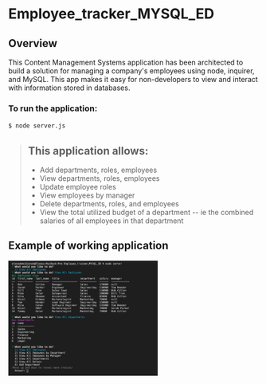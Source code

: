 # Employee_tracker_MYSQL_ED
## Overview
This Content Management Systems application has been architected to build a solution for managing a company's employees using node, inquirer, and MySQL.
This app makes it easy for non-developers to view and interact with information stored in databases. 
### To run the application:
 ```sh
$ node server.js
```
> ## This application allows:
> - Add departments, roles, employees
> - View departments, roles, employees
> - Update employee roles
> - View employees by manager
> - Delete departments, roles, and employees
> - View the total utilized budget of a department -- ie the combined salaries of all employees in that department

## Example of working application 
<img src="./1584395575701.png" width = 300px><br>